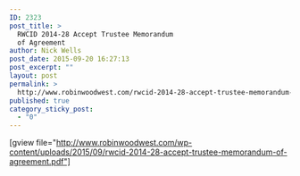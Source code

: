 ```yaml
---
ID: 2323
post_title: >
  RWCID 2014-28 Accept Trustee Memorandum
  of Agreement
author: Nick Wells
post_date: 2015-09-20 16:27:13
post_excerpt: ""
layout: post
permalink: >
  http://www.robinwoodwest.com/rwcid-2014-28-accept-trustee-memorandum-of-agreement/
published: true
category_sticky_post:
  - "0"
---
```

[gview file="http://www.robinwoodwest.com/wp-content/uploads/2015/09/rwcid-2014-28-accept-trustee-memorandum-of-agreement.pdf"]